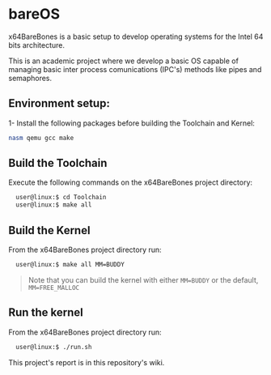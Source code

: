 # bareOS

x64BareBones is a basic setup to develop operating systems for the Intel 64 bits architecture.

This is an academic project where we develop a basic OS capable of managing basic inter process comunications (IPC's) methods like pipes and semaphores.

## Environment setup:
1- Install the following packages before building the Toolchain and Kernel:
```bash
nasm qemu gcc make
```
## Build the Toolchain

Execute the following commands on the x64BareBones project directory:
```bash
  user@linux:$ cd Toolchain
  user@linux:$ make all
```
## Build the Kernel

From the x64BareBones project directory run:
```bash
  user@linux:$ make all MM=BUDDY
```
> Note that you can build the kernel with either `MM=BUDDY` or the default, `MM=FREE_MALLOC`

## Run the kernel

From the x64BareBones project directory run:
```bash
  user@linux:$ ./run.sh
```

This project's report is in this repository's wiki.
